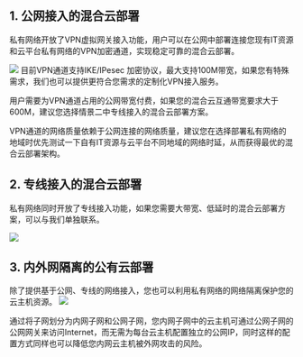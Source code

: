 ## 1. 公网接入的混合云部署
私有网络开放了VPN虚拟网关接入功能，用户可以在公网中部署连接您现有IT资源和云平台私有网络的VPN加密通道，实现稳定可靠的混合云部署。

![](http://imgcache.tce.fsphere.cn/image/mccdn.qcloud.com/img56b091565f2c9.jpg)
目前VPN通道支持IKE/IPesec 加密协议，最大支持100M带宽，如果您有特殊需求，我们也可以提供更符合您需求的定制化VPN接入服务。

用户需要为VPN通道占用的公网带宽付费，如果您的混合云互通带宽要求大于600M，建议您选择情景二中专线接入的混合云部署方案。

VPN通道的网络质量依赖于公网连接的网络质量，建议您在选择部署私有网络的地域时优先测试一下自有IT资源与云平台不同地域的网络时延，从而获得最优的混合云部署架构。

## 2. 专线接入的混合云部署
私有网络同时开放了专线接入功能，如果您需要大带宽、低延时的混合云部署方案，可以与我们单独联系。

![](http://imgcache.tce.fsphere.cn/image/mccdn.qcloud.com/img56b09189f0e22.jpg)

## 3. 内外网隔离的公有云部署
除了提供基于公网、专线的网络接入，您也可以利用私有网络的网络隔离保护您的云主机资源。
![](http://imgcache.tce.fsphere.cn/image/mccdn.qcloud.com/img56b0923e089b8.jpg)

通过将子网划分为内网子网和公网子网，您内网子网中的云主机可通过公网子网的公网网关来访问Internet，而无需为每台云主机配置独立的公网IP，同时这样的配置方式同样也可以降低您内网云主机被外网攻击的风险。